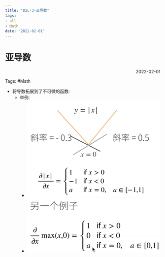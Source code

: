 ```yaml
---
title: "D2L-3-亚导数"
tags:
- all
- Math
date: "2022-02-01"
---
```

# 亚导数

<div align="right"> 2022-02-01</div>

Tags: #Math 

- 将导数拓展到了不可微的函数: 
	- 举例: 
		- ![](notes/2022/2022.1/assets/img_2022-10-15-15.png)
		- ![](notes/2022/2022.1/assets/img_2022-10-15-16.png)

